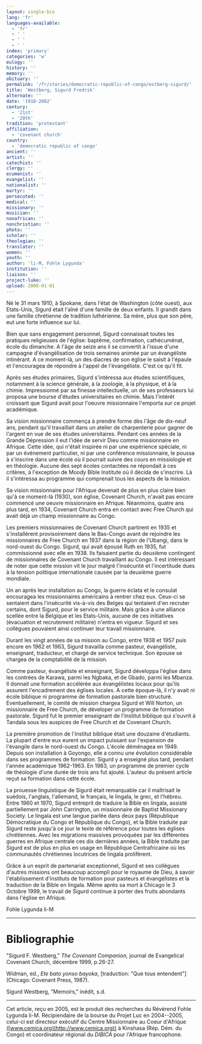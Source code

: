 ```yaml
---
layout: single-bio
lang: 'fr'
languages-available:
  - 'fr'
  - ' '
  - ' '
  - ' '
index: 'primary'
categories: 'w'
eulogy: ''
history: ''
memory: ''
obituary: ''
permalink: '/fr/stories/democratic-republic-of-congo/estberg-sigurd/'
title: 'Westberg, Sigurd Fredrik'
alternate: ''
date: '1910-2002'
century:
  - '21st'
  - '20th'
tradition: 'protestant'
affiliation:
  - 'covenant church'
country:
  - 'democratic republic of congo'
ancient: ''
artist: ''
catechist: ''
clergy: ''
ecumenist: ''
evangelist: ''
nationalist: ''
martyr: ''
persecuted: ''
medical: ''
missionary: ''
musician: ''
nonafrican: ''
nonchristian: ''
photo: ''
scholar: ''
theologian: ''
translator: ''
women: ''
youth: ''
author: 'li-M, Fohle Lygunda'
institution: ''
liaison: ''
project-luke: ''
upload: 2000-01-01
---
```



Né le 31 mars 1910, à Spokane, dans l'état de Washington (côte ouest), aux Etats-Unis, Sigurd était l'aîné d'une famille de deux enfants. Il grandit dans une famille chrétienne de tradition luthérienne. Sa mère, plus que son père, eut une forte influence sur lui.

Bien que sans engagement personnel, Sigurd connaissait toutes les pratiques religieuses de l'église: baptême, confirmation, cathécuménat, école du dimanche. A l'âge de seize ans il se convertit à l'issue d'une campagne d'évangélisation de trois semaines animée par un évangéliste intinérant. A ce moment-là, un des diacres de son église le saisit à l'épaule et l'encouragea de répondre à l'appel de l'évangéliste. C'est ce qu'il fit.

Après ses études primaires, Sigurd s'intéressa aux études scientifiques, notamment à la science générale, à la zoologie, à la physique, et à la chimie. Impressionné par sa finesse intellectuelle, un de ses professeurs lui proposa une bourse d'études universitaires en chimie. Mais l'intérêt croissant que Sigurd avait pour l'oeuvre missionnaire l'emporta sur ce projet académique.

Sa vision missionnaire commença à prendre forme dès l'âge de dix-neuf ans, pendant qu'il travaillait dans un atelier de charpenterie pour gagner de l'argent en vue de ses études universitaires. Pendant ces années de la Grande Dépression il eut l'idée de servir Dieu comme missionnaire en Afrique. Cette idée, qui n'était inspirée ni par une expérience spéciale, ni par un événement particulier, ni par une conférence missionnaire, le poussa à s'inscrire dans une école où il pourrait suivre des cours en missiologie et en théologie. Aucune des sept écoles contactées ne répondait à ces critères, à l'exception de Moody Bible Institute où il décida de s'inscrire. Là il s'intéressa au programme qui comprenait tous les aspects de la mission.

Sa vision missionnaire pour l'Afrique devenait de plus en plus claire bien qu'à ce moment-là (1930), son église, Covenant Church, n'avait pas encore commencé une oeuvre missionnaire en Afrique. Néanmoins, quatre ans plus tard, en 1934, Covenant Church entra en contact avec Free Church qui avait déjà un champ missionnaire au Congo.

Les premiers missionnaires de Covenant Church partirent en 1935 et s'installèrent provisoirement dans le Bas-Congo avant de rejoindre les missionnaires de Free Church en 1937 dans la région de l'Ubangi, dans le nord-ouest du Congo. Sigurd, qui avait épousé Ruth en 1935, fut commissionné avec elle en 1938.  Ils faisaient partie du deuxième contingent de missionnaires de Covenant Church travaillant au Congo. Il est intéressant de noter que cette mission vit le jour malgré l'insécurité et l'incertitude dues à la tension politique internationale causée par la deuxième guerre mondiale.

Un an après leur installation au Congo, la guerre éclata et le consulat encouragea les missionnaires américains à rentrer chez eux. Ceux-ci se sentaient dans l'insécurité vis-à-vis des Belges qui tentaient d'en recruter certains, dont Sigurd, pour le service militaire. Mais grâce à une alliance scellée entre la Belgique et les Etats-Unis, aucune de ces initiatives (évacuation et recrutement militaire) n'entra en vigueur. Sigurd et ses collègues pouvaient ainsi continuer leur travail missionnaire.

Durant les vingt années de sa mission au Congo, entre 1938 et 1957 puis encore en 1962 et 1963, Sigurd travailla comme pasteur, évangéliste, enseignant, traducteur, et chargé de service technique. Son épouse se chargea de la comptabilité de la mission.

Comme pasteur, évangéliste et enseignant, Sigurd développa l'église dans les contrées de Karawa, parmi les Ngbaka, et de Gbado, parmi les Mbanza. Il donnait une formation accélérée aux évangélistes locaux pour qu'ils assurent l'encadrement des églises locales. A cette époque-là, il n'y avait ni école biblique ni programme de formation pastorale bien structuré. Eventuellement, le comité de mission chargea Sigurd et Will Norton, un missionnaire de Free Church, de déveloper un programme de formation pastorale. Sigurd fut le premier enseignant de l'institut biblique qui s'ouvrit à Tandala sous les auspices de Free Church et de Covenant Church.

La première promotion de l'institut biblique était une douzaine d'étudiants. La plupart d'entre eux eurent un impact puissant sur l'expansion de l'évangile dans le nord-ouest du Congo. L'école déménagea en 1949. Depuis son installation à Goyongo, elle a connu une évolution considérable dans ses programmes de formation. Sigurd y a enseigné plus tard, pendant l'année académique 1962-1963. En 1983, un programme de premier cycle de théologie d'une durée de trois ans fut ajouté. L'auteur du présent article reçut sa formation dans cette école.

La prouesse linguistique de Sigurd était remarquable car il maîtrisait le suédois, l'anglais, l'allemand, le français, le lingala, le grec, et l'hébreu.  Entre 1960 et 1970, Sigurd entreprit de traduire la Bible en lingala, assisté partiellement par John Carrington, un missionnaire de Baptist Missionary Society. Le lingala est une langue parlée dans deux pays (République Démocratique du Congo et République du Congo), et la Bible traduite par Sigurd reste jusqu'à ce jour le texte de référence pour toutes les églises chrétiennes. Avec les migrations massives provoquées par les différentes guerres en Afrique centrale ces dix dernières années, la Bible traduite par Sigurd est de plus en plus en usage en République Centrafricaine où les communautés chrétiennes locutrices de lingala prolifèrent.

Grâce à un esprit de partenariat exceptionnel, Sigurd et ses collègues d'autres missions ont beaucoup accompli pour le royaume de Dieu, à savoir l'établissement d'instituts de formation pour pasteurs et évangélistes et la traduction de la Bible en lingala. Même après sa mort à Chicago le 3 Octobre 1999, le travail de Sigurd continue à porter des fruits abondants dans l'église en Afrique.

Fohle Lygunda li-M

---

# Bibliographie

"Sigurd F. Westberg," *The Covenant Companion,* journal de Evangelical Covenant Church, décembre 1999, p.26-27.

Widman, ed., *Ete bato yonso bayoka*, [traduction: "Que tous entendent"] (Chicago: Covenant Press, 1987).

Sigurd Westberg,  "Memoirs," inédit, s.d.

---

Cet article, re&ccedil;u en 2005, est le produit des recherches du R&eacute;v&eacute;rend Fohle Lygunda li-M.  R&eacute;cipiendaire de la bourse du Projet Luc en 2004--2005, celui-ci est directeur ex&eacute;cutif du Centre Missionnaire au Coeur d'Afrique ([www.cemica.org](http://www.cemica.org)) &agrave; Kinshasa (R&eacute;p. D&eacute;m. du Congo) et coordinateur r&eacute;gional du *DIBICA* pour l'Afrique francophone.
